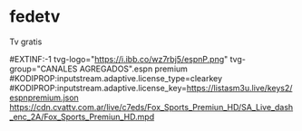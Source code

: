 # fedetv
Tv gratis 

#EXTINF:-1 tvg-logo="https://i.ibb.co/wz7rbj5/espnP.png" tvg-group="CANALES AGREGADOS".espn premium
#KODIPROP:inputstream.adaptive.license_type=clearkey
#KODIPROP:inputstream.adaptive.license_key=https://listasm3u.live/keys2/espnpremium.json
https://cdn.cvattv.com.ar/live/c7eds/Fox_Sports_Premiun_HD/SA_Live_dash_enc_2A/Fox_Sports_Premiun_HD.mpd

